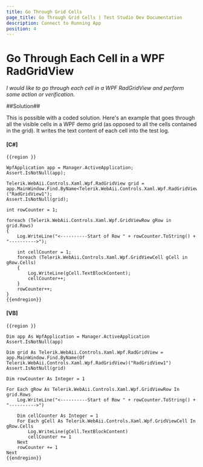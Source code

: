 ```yaml
---
title: Go Through Grid Cells
page_title: Go Through Grid Cells | Test Studio Dev Documentation
description: Connect to Running App
position: 4
---
```

# Go Through Each Cell in a WPF RadGridView #

*I would like to go through each cell in a WPF RadGridView and perform some action or verification.*

##Solution##

This is possible with a coded solution. Here's an example that goes through all the visible cells in a WPF demo grid (as opposed to all the cells contained in the grid). It writes the text content of each cell into the test log.

#### __[C#]__

    {{region }}

    WpfApplication app = Manager.ActiveApplication;
    Assert.IsNotNull(app);
    
    Telerik.WebAii.Controls.Xaml.Wpf.RadGridView grid = app.MainWindow.Find.ByName<Telerik.WebAii.Controls.Xaml.Wpf.RadGridView>("RadGridView1");
    Assert.IsNotNull(grid);
    
    int rowCounter = 1;
    
    foreach (Telerik.WebAii.Controls.Xaml.Wpf.GridViewRow gRow in grid.Rows)
    {
        Log.WriteLine("<----------Start of Row " + rowCounter.ToString() + "---------->");
        
        int cellCounter = 1;
        foreach (Telerik.WebAii.Controls.Xaml.Wpf.GridViewCell gCell in gRow.Cells)
        {
            Log.WriteLine(gCell.TextBlockContent);
            cellCounter++;
        }
        rowCounter++;
    }
    {{endregion}}

#### __[VB]__

    {{region }}

    Dim app As WpfApplication = Manager.ActiveApplication
    Assert.IsNotNull(app)
    
    Dim grid As Telerik.WebAii.Controls.Xaml.Wpf.RadGridView = app.MainWindow.Find.ByName(Of Telerik.WebAii.Controls.Xaml.Wpf.RadGridView)("RadGridView1")
    Assert.IsNotNull(grid)
    
    Dim rowCounter As Integer = 1
    
    For Each gRow As Telerik.WebAii.Controls.Xaml.Wpf.GridViewRow In grid.Rows
        Log.WriteLine("<----------Start of Row " + rowCounter.ToString() + "---------->")
    
        Dim cellCounter As Integer = 1
        For Each gCell As Telerik.WebAii.Controls.Xaml.Wpf.GridViewCell In gRow.Cells
            Log.WriteLine(gCell.TextBlockContent)
            cellCounter += 1
        Next
        rowCounter += 1
    Next
    {{endregion}}



